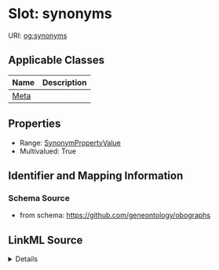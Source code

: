# Slot: synonyms

URI: [og:synonyms](https://github.com/geneontology/obographs/synonyms)



<!-- no inheritance hierarchy -->




## Applicable Classes

| Name | Description |
| --- | --- |
[Meta](Meta.md) | 






## Properties

* Range: [SynonymPropertyValue](SynonymPropertyValue.md)
* Multivalued: True








## Identifier and Mapping Information







### Schema Source


* from schema: https://github.com/geneontology/obographs




## LinkML Source

<details>
```yaml
name: synonyms
from_schema: https://github.com/geneontology/obographs
rank: 1000
multivalued: true
alias: synonyms
domain_of:
- Meta
range: SynonymPropertyValue

```
</details>